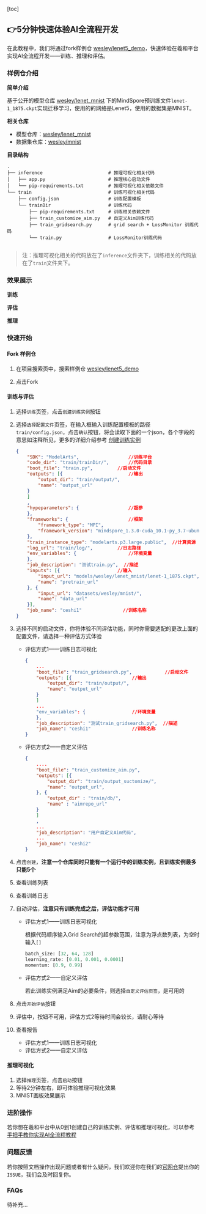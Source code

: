 [toc]

## &#x1F449;5分钟快速体验AI全流程开发

在此教程中，我们将通过fork样例仓 <a href ="https://xihe.test.osinfra.cn/projects/wesley/lenet5_demo">wesley/lenet5_demo</a>，快速体验在羲和平台实现AI全流程开发——训练、推理和评估。



### 样例仓介绍

**简单介绍**

基于公开的模型仓库 <a href ="https://xihe.test.osinfra.cn/models/wesley/lenet_mnist">wesley/lenet_mnist</a> 下的MindSpore预训练文件`lenet-1_1875.ckpt`实现迁移学习，使用的的网络是Lenet5，使用的数据集是MNIST。

**相关仓库**

- 模型仓库：<a href ="https://xihe.test.osinfra.cn/models/wesley/lenet_mnist">wesley/lenet_mnist</a> 
- 数据集仓库：<a href="https://xihe.test.osinfra.cn/datasets/wesley/mnist">wesley/mnist</a>

**目录结构**

```shell
.
├── inference                        # 推理可视化相关代码
│   ├── app.py						 # 推理核心启动文件
│   └── pip-requirements.txt		 # 推理可视化相关依赖文件
└── train							 # 训练可视化相关代码
    ├── config.json					 # 训练配置模板
    └── trainDir					 # 训练代码
        ├── pip-requirements.txt	 # 训练相关依赖文件
        ├── train_customize_aim.py	 # 自定义Aim训练代码 
        ├── train_gridsearch.py	     # grid search + LossMonitor 训练代码
        └── train.py				 # LossMonitor训练代码
       
```

> 注：推理可视化相关的代码放在了`inference`文件夹下，训练相关的代码放在了`train`文件夹下。



### 效果展示

**训练**

**评估**

**推理**



### 快速开始

#### Fork 样例仓

1. 在项目搜索页中，搜索样例仓 <a href ="https://xihe.test.osinfra.cn/projects/wesley/lenet5_demo">wesley/lenet5_demo</a>

2. 点击Fork

#### 训练与评估

1. 选择`训练`页签，点击`创建训练实例`按钮

2. 选择`选择配置文件`页签，在输入框输入训练配置模板的路径 `train/config.json`，点击`确认`按钮，将会读取下面的一个json，各个字段的意思如注释所见，更多的详细介绍参考 <a href="">创建训练实例</a>

   ```json
   {	
       "SDK": "ModelArts",               	//训练平台
       "code_dir": "train/trainDir/",	  	//代码目录	
       "boot_file": "train.py",			//启动文件
       "outputs": [{						//输出
           "output_dir": "train/output/",	
           "name": "output_url"
       }
       ]
       ,
       "hypeparameters": {					//超参
       },
       "frameworks": {						//框架
           "framework_type": "MPI",
           "framework_version": "mindspore_1.3.0-cuda_10.1-py_3.7-ubuntu_1804-x86_64",
       },
       "train_instance_type": "modelarts.p3.large.public",	//计算资源
       "log_url": "train/log/",			//日志路径
       "env_variables": {					//环境变量
       },
       "job_description": "测试train.py",  //描述
       "inputs": [{						//输入
           "input_url": "models/wesley/lenet_mnist/lenet-1_1875.ckpt",
           "name": "pretrain_url"
       }, {
           "input_url": "datasets/wesley/mnist/",
           "name": "data_url"
       }],
       "job_name": "ceshi1"               //训练名称
   }
   ```

3. 选择不同的启动文件，你将体验不同评估功能，同时你需要适配的更改上面的配置文件，请选择一种评估方式体验

   - 评估方式1——训练日志可视化

     ```json
     {	
         ...	
         "boot_file": "train_gridsearch.py",			//启动文件
         "outputs": [{						//输出
             "output_dir": "train/output/",	
             "name": "output_url"
         }
         ]
         ...
         "env_variables": {					//环境变量
         },
         "job_description": "测试train_gridsearch.py",  //描述
         "job_name": "ceshi1"               //训练名称
     }
     ```

   - 评估方式2——自定义评估

     ```json
     {
         ....
         "boot_file": "train_customize_aim.py",
         "outputs": [{
             "output_dir": "train/output_suctomize/",
             "name": "output_url",
         }, {
             "output_dir" : "train/db/",
             "name" : "aimrepo_url"
         }
         ]
         ,
         ...
         "job_description": "用户自定义Aim代码",
         ...
         "job_name": "ceshi2"
     }
     ```

4. 点击`创建`，**注意一个仓库同时只能有一个运行中的训练实例，且训练实例最多只能5个**

5. 查看训练列表

6. 查看训练日志

7. 自动评估，**注意只有训练完成之后，评估功能才可用**

   - 评估方式1——训练日志可视化

     根据代码顺序输入Grid Search的超参数范围，注意为浮点数列表，为空时输入`[]`

     ```python
     batch_size: [32, 64, 128]
     learning_rate: [0.01, 0.001, 0.0001]
     momentum: [0.9, 0.99]
     ```

   - 评估方式2——自定义评估

     若此训练实例满足Aim的必要条件，则选择`自定义评估页签`，是可用的

8. 点击`开始评估`按钮
9. 评估中，按钮不可用，评估方式2等待时间会较长，请耐心等待
10. 查看报告
    - 评估方式1——训练日志可视化
    - 评估方式2——自定义评估

#### 推理可视化

1. 选择`推理`页签，点击`启动`按钮
2. 等待2分钟左右，即可体验推理可视化效果
3. MNIST画板效果展示



### 进阶操作

若你想在羲和平台中从0到1创建自己的训练实例、评估和推理可视化，可以参考 <a href="">手把手教你实现AI全流程教程</a>



### 问题反馈

若你按照文档操作出现问题或者有什么疑问，我们欢迎你在我们的[官网仓]()提出你的`ISSUE`，我们会及时回复你。



### FAQs

待补充...



